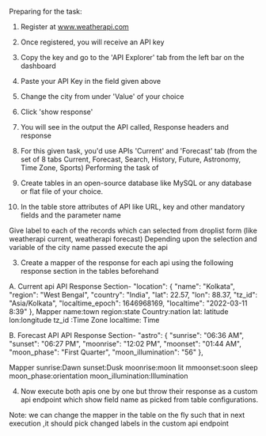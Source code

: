 Preparing for the task:

1. Register at www.weatherapi.com
2. Once registered, you will receive an API key
3. Copy the key and go to the 'API Explorer' tab from the left bar on the dashboard
4. Paste your API Key in the field given above
5. Change the city from under 'Value' of your choice
6. Click 'show response'
7. You will see in the output the API called, Response headers and response
8. For this given task, you'd use APIs 'Current' and 'Forecast' tab (from the set of 8 tabs Current, Forecast, Search, History, Future, Astronomy, Time Zone, Sports)
   Performing the task of <API Mapper>
9. Create tables in an open-source database like MySQL or any database or flat file of your choice.

10. In the table store attributes of API like URL, key and other mandatory fields and the parameter name

Give label to each of the records which can selected from droplist form (like weatherapi current, weatherapi forecast) Depending upon the selection and variable of the city name passed execute the api

3. Create a mapper of the response for each api using the following response section in the tables beforehand

A. Current api
API Response Section-
"location": {
"name": "Kolkata",
"region": "West Bengal",
"country": "India",
"lat": 22.57,
"lon": 88.37,
"tz_id": "Asia/Kolkata",
"localtime_epoch": 1646968169, "localtime": "2022-03-11 8:39" },
Mapper
name:town
region:state
Country:nation
lat: latitude
lon:longitude
tz_id :Time Zone
localtime: Time

B. Forecast API
API Response Section-
"astro": {
"sunrise": "06:36 AM", "sunset": "06:27 PM", "moonrise": "12:02 PM", "moonset": "01:44 AM", "moon_phase": "First Quarter", "moon_illumination": "56" },

Mapper
sunrise:Dawn
sunset:Dusk
moonrise:moon lit
mmoonset:soon sleep
moon_phase:orientation
moon_illumination:Illumination

4. Now execute both apis one by one but throw their response as a custom api endpoint which show field name as picked from table configurations.

Note: we can change the mapper in the table on the fly such that in next execution ,it should pick changed labels in the custom api endpoint
